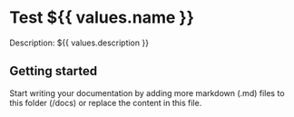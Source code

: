 # Test ${{ values.name }}

Description: ${{ values.description }}

## Getting started

Start writing your documentation by adding more markdown (.md) files to this
folder (/docs) or replace the content in this file.
